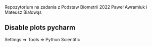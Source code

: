 Repozytorium na zadania z Podstaw Biometrii 2022
Paweł Awramiuk i Mateusz Białowąs

## Disable plots pycharm
Settings => Tools => Python Scientific
